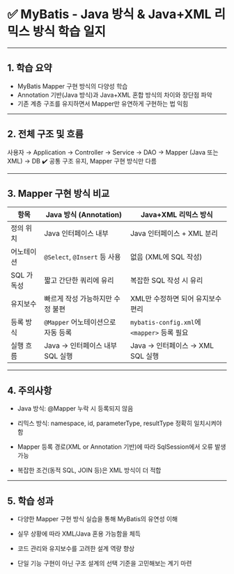 # ✅ MyBatis - Java 방식 & Java+XML 리믹스 방식 학습 일지

---

## 1. 학습 요약
- MyBatis Mapper 구현 방식의 다양성 학습  
- Annotation 기반(Java 방식)과 Java+XML 혼합 방식의 차이와 장단점 파악  
- 기존 계층 구조를 유지하면서 Mapper만 유연하게 구현하는 법 익힘

---

## 2. 전체 구조 및 흐름
사용자 → Application → Controller → Service → DAO → Mapper (Java 또는 XML) → DB
✔️ 공통 구조 유지, Mapper 구현 방식만 다름

---

## 3. Mapper 구현 방식 비교

| 항목 | Java 방식 (Annotation) | Java+XML 리믹스 방식 |
|------|-------------------------|------------------------|
| 정의 위치 | Java 인터페이스 내부 | Java 인터페이스 + XML 분리 |
| 어노테이션 | `@Select`, `@Insert` 등 사용 | 없음 (XML에 SQL 작성) |
| SQL 가독성 | 짧고 간단한 쿼리에 유리 | 복잡한 SQL 작성 시 유리 |
| 유지보수 | 빠르게 작성 가능하지만 수정 불편 | XML만 수정하면 되어 유지보수 편리 |
| 등록 방식 | `@Mapper` 어노테이션으로 자동 등록 | `mybatis-config.xml`에 `<mapper>` 등록 필요 |
| 실행 흐름 | Java → 인터페이스 내부 SQL 실행 | Java → 인터페이스 → XML SQL 실행 |

---

## 4. 주의사항
- Java 방식: @Mapper 누락 시 등록되지 않음

- 리믹스 방식: namespace, id, parameterType, resultType 정확히 일치시켜야 함

- Mapper 등록 경로(XML or Annotation 기반)에 따라 SqlSession에서 오류 발생 가능

- 복잡한 조건(동적 SQL, JOIN 등)은 XML 방식이 더 적합

---

## 5. 학습 성과
- 다양한 Mapper 구현 방식 실습을 통해 MyBatis의 유연성 이해

- 실무 상황에 따라 XML/Java 혼용 가능함을 체득

- 코드 관리와 유지보수를 고려한 설계 역량 향상

- 단일 기능 구현이 아닌 구조 설계의 선택 기준을 고민해보는 계기 마련

